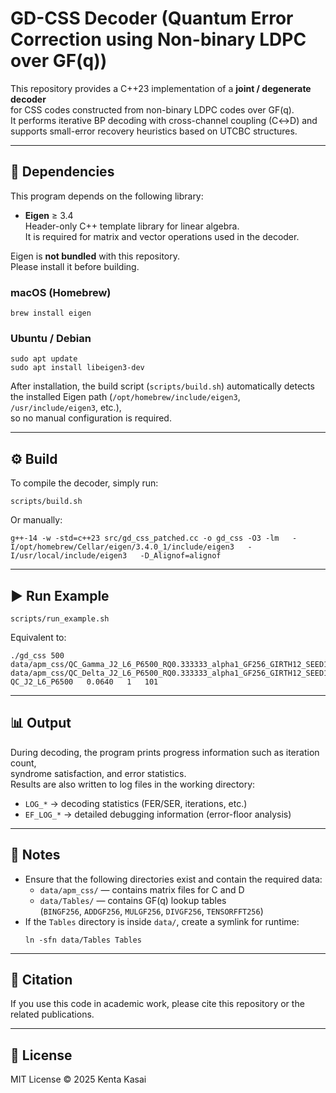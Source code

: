 # GD-CSS Decoder (Quantum Error Correction using Non-binary LDPC over GF(q))

This repository provides a C++23 implementation of a **joint / degenerate decoder**  
for CSS codes constructed from non-binary LDPC codes over GF(q).  
It performs iterative BP decoding with cross-channel coupling (C↔D) and  
supports small-error recovery heuristics based on UTCBC structures.

---

## 🧩 Dependencies

This program depends on the following library:

- **Eigen** ≥ 3.4  
  Header-only C++ template library for linear algebra.  
  It is required for matrix and vector operations used in the decoder.

Eigen is **not bundled** with this repository.  
Please install it before building.

### macOS (Homebrew)
```
brew install eigen
```

### Ubuntu / Debian
```
sudo apt update
sudo apt install libeigen3-dev
```

After installation, the build script (`scripts/build.sh`) automatically detects  
the installed Eigen path (`/opt/homebrew/include/eigen3`, `/usr/include/eigen3`, etc.),  
so no manual configuration is required.

---

## ⚙️ Build

To compile the decoder, simply run:
```
scripts/build.sh
```

Or manually:
```
g++-14 -w -std=c++23 src/gd_css_patched.cc -o gd_css -O3 -lm   -I/opt/homebrew/Cellar/eigen/3.4.0_1/include/eigen3   -I/usr/local/include/eigen3   -D_Alignof=alignof
```

---

## ▶️ Run Example

```
scripts/run_example.sh
```

Equivalent to:
```
./gd_css 500   data/apm_css/QC_Gamma_J2_L6_P6500_RQ0.333333_alpha1_GF256_GIRTH12_SEED101   data/apm_css/QC_Delta_J2_L6_P6500_RQ0.333333_alpha1_GF256_GIRTH12_SEED101   QC_J2_L6_P6500   0.0640   1   101
```

---

## 📊 Output

During decoding, the program prints progress information such as iteration count,  
syndrome satisfaction, and error statistics.  
Results are also written to log files in the working directory:

- `LOG_*` → decoding statistics (FER/SER, iterations, etc.)  
- `EF_LOG_*` → detailed debugging information (error-floor analysis)

---

## 📄 Notes

- Ensure that the following directories exist and contain the required data:
  - `data/apm_css/` — contains matrix files for C and D
  - `data/Tables/` — contains GF(q) lookup tables  
    (`BINGF256`, `ADDGF256`, `MULGF256`, `DIVGF256`, `TENSORFFT256`)
- If the `Tables` directory is inside `data/`, create a symlink for runtime:
  ```
  ln -sfn data/Tables Tables
  ```

---

## 🧠 Citation

If you use this code in academic work, please cite this repository or the related publications.

---

## 📜 License

MIT License © 2025 Kenta Kasai
